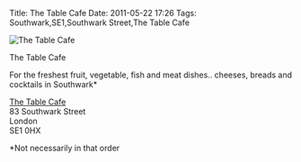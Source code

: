 Title: The Table Cafe
Date: 2011-05-22 17:26
Tags: Southwark,SE1,Southwark Street,The Table Cafe


![The Table Cafe](/images/P1000072.jpg)

The Table Cafe
 
For the freshest fruit, vegetable, fish and meat dishes.. cheeses,
breads and cocktails in Southwark*

[The Table Cafe](http://www.thetablecafe.com/)  
83 Southwark Street  
London  
SE1 0HX
 
*Not necessarily in that order
